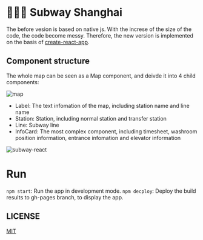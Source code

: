# :train2::train2::train2: Subway Shanghai

The before vesion is based on native js. With the increse of the size of the code, the code become messy. Therefore, the new version is implemented on the basis of [create-react-app](https://github.com/facebook/create-react-app).

## Component structure

The whole map can be seen as a Map component, and deivde it into 4 child components:

![map](https://camo.githubusercontent.com/5491a1b2fcde37cc7dc78ca4890b16316ae5d87d/687474703a2f2f6f7a666f346a6a78622e626b742e636c6f7564646e2e636f6d2f6d61702e706e67)

* Label: The text infomation of the map, including station name and line name
* Station: Station, including normal station and transfer station
* Line: Subway line
* InfoCard: The most complex component, including timesheet, washroom position information, entrance infomation and elevator information

![subway-react](https://user-images.githubusercontent.com/12164075/37656324-ace5c2b2-2c82-11e8-8b6a-b3c96e091c73.gif)

# Run

`npm start`: Run the app in development mode.
`npm decploy`: Deploy the build results to gh-pages branch, to display the app.

## LICENSE
[MIT](https://github.com/neal1991/subway-shanghai/blob/master/LICENSE.md)
